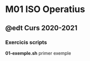 # M01 ISO Operatius
## @edt Curs 2020-2021

### Exercicis scripts

**01-exemple.sh** primer exemple
